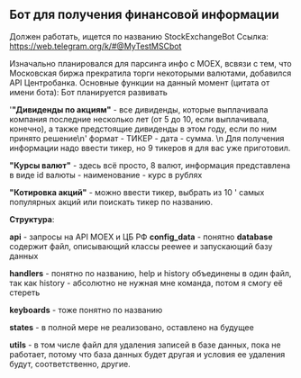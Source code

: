 ## Бот для получения финансовой информации
Должен работать, ищется по названию StockExchangeBot
Ссылка: https://web.telegram.org/k/#@MyTestMSCbot

Изначально планировался для парсинга инфо с MOEX, всвязи с тем, что Московская биржа прекратила торги некоторыми валютами, добавился API Центробанка.
Основные функции на данный момент (цитата от имени бота):
Бот планируется развивать

'<b>"Дивиденды по акциям"</b> - 
все дивиденды, которые выплачивала компания последние несколько лет (от 5 до 10, 
                         если выплачивала, конечно), а также предстоящие дивиденды 
                         в этом году, если по ним принято решение\n'
                         формат - ТИКЕР - дата - сумма.  \n  Для получения информации 
                         надо ввести тикер, но 9 тикеров я для вас уже приготовил.
                         
<b>"Курсы валют"</b> - здесь всё просто, 8 валют, информация 
                         представлена в виде id валюты - наименование - курс в рублях 

<b>"Котировка акций"</b> - можно ввести тикер, выбрать из 10 '
                         самых популярных акций или поискать тикер по названию.

<b>Структура</b>:

<b>api</b> - запросы на API MOEX и ЦБ РФ
<b>config_data</b> - понятно
<b>database</b> содержит файл, описывающий классы peewee и запускающий базу данных

**handlers** - понятно по названию, help и history объединены в один файл, так как history - абсолютно 
    не нужная мне команда, потом я смогу её стереть

**keyboards** - тоже понятно по названию

**states** - в полной мере не реализовано, оставлено на будущее

**utils** - в том числе файл для удаления записей в базе данных, пока не работает, потому что база данных будет другая и условия ее удаления будут, соответственно, другие.
